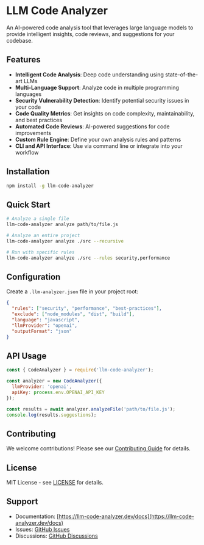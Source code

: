 # LLM Code Analyzer

An AI-powered code analysis tool that leverages large language models to provide intelligent insights, code reviews, and suggestions for your codebase.

## Features

- **Intelligent Code Analysis**: Deep code understanding using state-of-the-art LLMs
- **Multi-Language Support**: Analyze code in multiple programming languages
- **Security Vulnerability Detection**: Identify potential security issues in your code
- **Code Quality Metrics**: Get insights on code complexity, maintainability, and best practices
- **Automated Code Reviews**: AI-powered suggestions for code improvements
- **Custom Rule Engine**: Define your own analysis rules and patterns
- **CLI and API Interface**: Use via command line or integrate into your workflow

## Installation

```bash
npm install -g llm-code-analyzer
```

## Quick Start

```bash
# Analyze a single file
llm-code-analyzer analyze path/to/file.js

# Analyze an entire project
llm-code-analyzer analyze ./src --recursive

# Run with specific rules
llm-code-analyzer analyze ./src --rules security,performance
```

## Configuration

Create a `.llm-analyzer.json` file in your project root:

```json
{
  "rules": ["security", "performance", "best-practices"],
  "exclude": ["node_modules", "dist", "build"],
  "language": "javascript",
  "llmProvider": "openai",
  "outputFormat": "json"
}
```

## API Usage

```javascript
const { CodeAnalyzer } = require('llm-code-analyzer');

const analyzer = new CodeAnalyzer({
  llmProvider: 'openai',
  apiKey: process.env.OPENAI_API_KEY
});

const results = await analyzer.analyzeFile('path/to/file.js');
console.log(results.suggestions);
```

## Contributing

We welcome contributions! Please see our [Contributing Guide](docs/CONTRIBUTING.md) for details.

## License

MIT License - see [LICENSE](LICENSE) for details.

## Support

- Documentation: [https://llm-code-analyzer.dev/docs](https://llm-code-analyzer.dev/docs)
- Issues: [GitHub Issues](https://github.com/yourusername/llm-code-analyzer/issues)
- Discussions: [GitHub Discussions](https://github.com/yourusername/llm-code-analyzer/discussions)